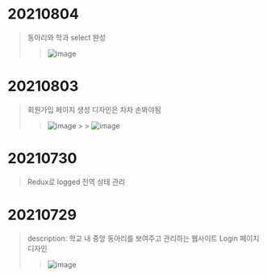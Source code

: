 # 20210804

> 동아리와 학과 select 완성
>
> > ![image](https://user-images.githubusercontent.com/57670160/128185914-b53353f0-2a39-4598-93bd-a986fd5fa137.png)

# 20210803

> 회원가입 페이지 생성
> 디자인은 차차 손봐야됨
>
> > ![image](https://user-images.githubusercontent.com/57670160/127902157-561b7871-2444-4ff1-8594-3c2bbbff24c8.png) > > ![image](https://user-images.githubusercontent.com/57670160/127959368-8867afa2-e6fd-4d14-8b96-17fb5ad23883.png)

# 20210730

> Redux로 logged 전역 상태 관리

# 20210729

> description: 학교 내 중앙 동아리를 보여주고 관리하는 웹사이트
> Login 페이지 디자인
>
> > ![image](https://user-images.githubusercontent.com/57670160/127499145-5c8303c9-90ff-4022-b355-bb5c4c30a1da.png)
